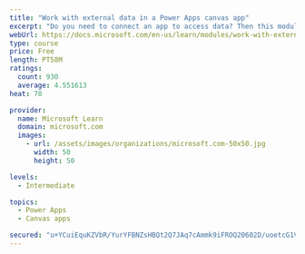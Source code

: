 ```yaml
---
title: "Work with external data in a Power Apps canvas app"
excerpt: "Do you need to connect an app to access data? Then this module is for you. It focuses on connecting your app to a data source."
webUrl: https://docs.microsoft.com/en-us/learn/modules/work-with-external-data/
type: course
price: Free
length: PT58M
ratings:
  count: 930
  average: 4.551613
heat: 78

provider:
  name: Microsoft Learn
  domain: microsoft.com
  images:
    - url: /assets/images/organizations/microsoft.com-50x50.jpg
      width: 50
      height: 50

levels:
  - Intermediate

topics:
  - Power Apps
  - Canvas apps

secured: "u+YCuiEquKZVbR/YurYFBNZsHBQt2Q7JAq7cAmmk9iFROQ20602D/uoetcG1V6udmZuqNe3+FqF8oyfW0NGRmVcPoDBgQSg0JT01goFRhyZJtXEQk/6wlHuL41TscbW6jcifjbWX7qknN/1oCHOPDxTIWE5i/NFyTR1VRFKAYDmhnFja5uj/8QcmlVT0dhKlONrpB9Md1e9LMYQ7cGy2fcQ8RuPuDI8poY17yyiIJYyc6LDFlyJslBSnSFF+l/Gh7pOohJeSwC8C9AA/ANdeuruyFBAvTwdVFDpqr8gQscZL0p5uezw82/5zxPGreTvha0xvJ1KBJvGNMW0A40VFJkY3AgQOOv+qMbpU6Kq0nvlWhkL+WczYhWUQifcaJWkGA2oiIpGcO9Wqg9P2xICpDA==;887z5PHi5F1gOc7yxQKg/g=="
---
```


